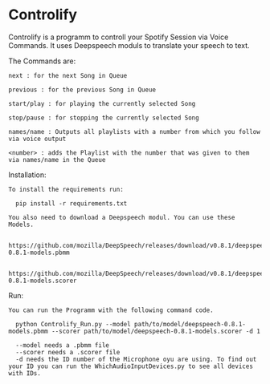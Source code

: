 # Controlify

Controlify is a programm to controll your Spotify Session via Voice Commands. It uses Deepspeech moduls to translate your speech to text.

  The Commands are:

    next : for the next Song in Queue

    previous : for the previous Song in Queue

    start/play : for playing the currently selected Song

    stop/pause : for stopping the currently selected Song

    names/name : Outputs all playlists with a number from which you follow via voice output

    <number> : adds the Playlist with the number that was given to them via names/name in the Queue


  Installation:

    To install the requirements run:

      pip install -r requirements.txt

    You also need to download a Deepspeech modul. You can use these Models.

      https://github.com/mozilla/DeepSpeech/releases/download/v0.8.1/deepspeech-0.8.1-models.pbmm

      https://github.com/mozilla/DeepSpeech/releases/download/v0.8.1/deepspeech-0.8.1-models.scorer

   Run:

    You can run the Programm with the following command code.

      python Controlify_Run.py --model path/to/model/deepspeech-0.8.1-models.pbmm --scorer path/to/model/deepspeech-0.8.1-models.scorer -d 1

      --model needs a .pbmm file
      --scorer needs a .scorer file
      -d needs the ID number of the Microphone oyu are using. To find out your ID you can run the WhichAudioInputDevices.py to see all devices with IDs.
